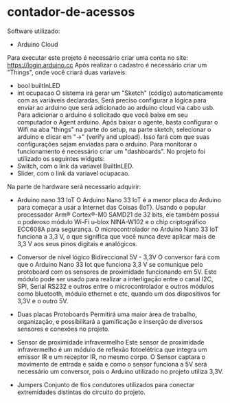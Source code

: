 # contador-de-acessos

Software utilizado:
* Arduino Cloud
  
Para executar este projeto é necessário criar uma conta no site: https://login.arduino.cc
Após realizar o cadastro é necessário criar um "Things", onde você criará duas variaveis:
 * bool builtInLED
 * int ocupacao
O sistema irá gerar um "Sketch" (código) automaticamente com as variáveis declaradas.
Será preciso configurar a lógica para enviar ao arduino que será adicionado ao arduino cloud via cabo usb.
Para adicionar o arduino é solicitado que você baixe em seu computador o Agent arduino.
Após baixar o agente, basta configurar o Wifi na aba "things" na parte do setup, na parte sketch, selecionar o arduino e clicar em "->" (verify and upload).
Isso fará com que suas configurações sejam enviadas para o arduino.
Para monitorar o funcionamento é necessário criar um "dashboards".
No projeto foi utilizado os seguintes widgets:
 * Switch, com o link da variavel BuiltInLED.
 * Slider, com o link da variavel ocupacao.

Na parte de hardware será necessario adquirir:
 * Arduino nano 33 IoT
   O Arduino Nano 33 IoT é a menor placa do Arduino para começar a usar a Internet das Coisas (IoT). Usando o popular processador Arm® Cortex®-M0 SAMD21 de 32 bits, ele também possui o poderoso módulo Wi-Fi u-blox NINA-W102 e o chip criptográfico ECC608A para segurança.
O microcontrolador no Arduino Nano 33 IoT funciona a 3,3 V, o que significa que você nunca deve aplicar mais de 3,3 V aos seus pinos digitais e analógicos.

 * Conversor de nivel lógico Bidireccional  5V - 3,3V
   O conversor fará com que o Arduino Nano 33 Iot que funciona 3,3 V se comunique pelo protoboard com os sensores de proximidade funcionando em 5V.
Este módulo pode ser usado para realizar a interligação entre o canal I2C, SPI, Serial RS232 e outros entre o microcontrolador e outros módulos como bluetooth, módulo ethernet e etc, quando um dos dispositivos for 3,3V e o outro 5V.

 * Duas placas Protoboards
   Permitirá uma maior área de trabalho, organização, e possibilitará a gamificação e inserção de diversos sensores e conexões no projeto.
   
 * Sensor de proximidade infravermelho
   Este sensor de proximidade infravermelho é um módulo de reflexão fotoelétrica que integra um emissor IR e um receptor IR, no mesmo corpo.
   O Sensor captara o movimento de entrada e saída e como o sensor funciona a 5V será necessário um conversor, pois o Arduino utilizado no projeto utiliza 3,3V. 
   
 * Jumpers
   Conjunto de fios condutores utilizados para conectar extremidades distintas do circuito do projeto.
   


